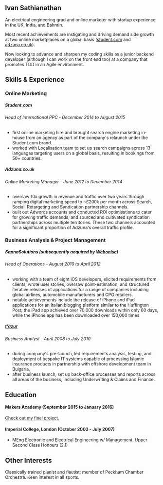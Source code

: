 ## Ivan Sathianathan

An electrical engineering grad and online marketer with startup experience in the UK, India, and Bahrain.

Most recent achievements are instigating and driving demand side growth at two online marketplaces on a global basis ([student.com](https://www.student.com/) and [adzuna.co.uk](https://www.adzuna.co.uk/)).

Now looking to advance and sharpen my coding skills as a junior backend developer (although I can work on the front end too) at a company that promotes TDD in an Agile environment.


## Skills & Experience

### Online Marketing

##### Student.com
###### Head of International PPC - *December 2014 to August 2015*
- first online marketing hire and brought search engine marketing in-house from an agency as part of the company's relaunch under the Student.com brand.
- worked with Localisation team to set up search campaigns across 13 languages targeting users on a global basis, resulting in bookings from 50+ countries.

##### Adzuna.co.uk
###### Online Marketing Manager - *June 2012 to December 2014*
- oversaw 10x growth in revenue and traffic over two years through ramping digital marketing spend to ~£200k per month across Search, Social, Retargeting and Syndication partnership channels.
- built out Adwords accounts and conducted ROI optimisations to cater for growing traffic demands, and sourced and cultivated syndication partnerships across multiple territories. These two channels accounted for a significant proportion of Adzuna's overall traffic profile.


### Business Analysis & Project Management

##### SapnaSolutions (subsequently acquired by [Webonise](http://www.webonise.com/))
###### Head of Operations - *August 2010 to April 2012*
- working with a team of eight iOS developers, elicited requirements from clients, wrote user stories, oversaw point-estimation, and structured iterative releases of applications for a range of companies including global airlines, automobile manufacturers and CPG retailers.
- notable achievements include the release of iPhone and iPad applications for an Italian blogging platform similar to the Huffington Post; the iPad app achieved over 70,000 downloads within only 60 days, while the iPhone app has been downloaded over 150,000 times.

##### [t'azur](http://tazur.com/)
###### Business Analyst - *April 2008 to July 2010*
- during company's pre-launch, led requirements analysis, testing, and deployment of bespoke IT systems capable of processing Islamic insurance products in partnership with offshore development team in Bulgaria.
- after business launch, set up back-office processes and reports across all areas of the business, including Underwriting & Claims and Finance.


## Education

#### Makers Academy (September 2015 to January 2016)

[Check out my final project.](https://github.com/ivan-sathianathan/FantasyOffside)

#### Imperial College, London (October 2003 - July 2007)

- MEng Electronic and Electrical Engineering w/ Management. Upper Second Class Honours (2.1)

## Other Interests

Classically trained pianist and flautist; member of Peckham Chamber Orchestra. Keen interest in all sports.
